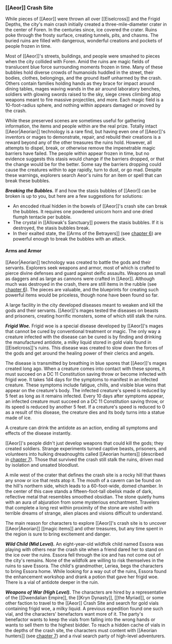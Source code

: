 ### [[Aeor]] Crash Site

While pieces of [[Aeor]] were thrown all over [[Eiselcross]] and the Frigid Depths, the city's main crash initially created a three-mile-diameter crater in the center of Foren. In the centuries since, ice covered the crater. Ruins poke through the frosty surface, creating tunnels, pits, and chasms. The buried ruins are filled with dangerous, wonderful creations and pockets of people frozen in time.

Most of [[Aeor]]'s streets, buildings, and people were smashed to pieces when the city collided with Foren. Amid the ruins are magic fields of translucent blue force surrounding moments frozen in time. Many of these bubbles hold diverse crowds of humanoids huddled in the street, their bodies, clothes, belongings, and the ground itself unharmed by the crash. Others contain families holding hands as they brace for impact around dining tables, mages waving wands in the air around laboratory benches, soldiers with glowing swords raised to the sky, siege crews climbing atop weapons meant to fire massive projectiles, and more. Each magic field is a 10-foot-radius sphere, and nothing within appears damaged or moved by the crash.

While these preserved scenes are sometimes useful for gathering information, the items and people within are the real prize. Totally intact [[Aeor|Aeorian]] technology is a rare find, but having even one of [[Aeor]]'s inventors or mages to demonstrate, repair, and rebuild their creations is a reward beyond any of the other treasures the ruins hold. However, all attempts to dispel, break, or otherwise remove the impenetrable magic barriers have failed. The people within appear frozen in time, but no evidence suggests this stasis would change if the barriers dropped, or that the change would be for the better. Some say the barriers dropping could cause the creatures within to age rapidly, turn to dust, or go mad. Despite these warnings, explorers search Aeor's ruins for an item or spell that can break these bubbles.

_**Breaking the Bubbles.**_ If and how the stasis bubbles of [[Aeor]] can be broken is up to you, but here are a few suggestions for solutions:

-   An encoded ritual hidden in the bowels of [[Aeor]]'s crash site can break the bubbles. It requires one powdered unicorn horn and one dried flumph tentacle per bubble.
-   The crystal in [[Allowak's Sanctuary]] powers the stasis bubbles. If it is destroyed, the stasis bubbles break.
-   In their exalted state, the [[Arms of the Betrayers]] (see [chapter 6](https://www.dndbeyond.com/sources/egtw/[[wildemount]]-treasures#ArmsoftheBetrayers "chapter 6")) are powerful enough to break the bubbles with an attack.

#### Arms and Armor

[[Aeor|Aeorian]] technology was created to battle the gods and their servants. Explorers seek weapons and armor, most of which is crafted to pierce divine defenses and guard against deific assaults. Weapons as small as daggers and as large as cannons were crafted in [[Aeor]]. Although much was destroyed in the crash, there are still items in the rubble (see [chapter 6](https://www.dndbeyond.com/sources/egtw/[[wildemount]]-treasures "chapter 6")). The pieces are valuable, and the blueprints for creating such powerful items would be priceless, though none have been found so far.

A large facility in the city developed diseases meant to weaken and kill the gods and their servants. [[Aeor]]'s mages tested the diseases on beasts and prisoners, creating horrific monsters, some of which still stalk the ruins.

_**Frigid Woe.**_ Frigid woe is a special disease developed by [[Aeor]]'s mages that cannot be cured by conventional treatment or magic. The only way a creature infected with the disease can be cured is by finding and drinking the manufactured antidote, a milky liquid stored in gold vials found in [[Eiselcross]]'s ruins. This disease was created to slow down the forces of the gods and get around the healing power of their clerics and angels.

The disease is transmitted by breathing in blue spores that [[Aeor]]'s mages created long ago. When a creature comes into contact with these spores, it must succeed on a DC 11 Constitution saving throw or become infected with frigid woe. It takes 1d4 days for the symptoms to manifest in an infected creature. These symptoms include fatigue, chills, and visible blue veins that appear on the creature's body. The infected creature's speed is reduced by 5 feet as long as it remains infected. Every 10 days after symptoms appear, an infected creature must succeed on a DC 11 Constitution saving throw, or its speed is reduced by another 5 feet. If a creature's speed is reduced to 0 as a result of this disease, the creature dies and its body turns into a statue made of ice.

A creature can drink the antidote as an action, ending all symptoms and effects of the disease instantly.

[[Aeor]]'s people didn't just develop weapons that could kill the gods; they created soldiers. Strange experiments turned captive beasts, prisoners, and volunteers into hulking dreadnoughts called [[Aeorian hunters]] (described in [chapter 7](https://www.dndbeyond.com/sources/egtw/[[wildemount]]-bestiary#AeorianHunters "chapter 7")). Those that survived the crash still stalk the ruins, driven mad by isolation and unsated bloodlust.

A mile west of the crater that defines the crash site is a rocky hill that thaws any snow or ice that rests atop it. The mouth of a cavern can be found on the hill's northern side, which leads to a 60-foot-wide, domed chamber. In the center of this cave stands a fifteen-foot-tall obelisk made of dark, reflective metal that resembles smoothed obsidian. The stone quietly hums with an aura of abjuration from some mysterious enchantment. Travelers that complete a long rest within proximity of the stone are visited with terrible dreams of strange, alien places and visions difficult to understand.

The main reason for characters to explore [[Aeor]]'s crash site is to uncover [[Aeor|Aeorian]] [[magic items]] and other treasures, but any time spent in the region is sure to bring excitement and danger.

_**Wild Child (Mid Level).**_ An eight-year-old wildfolk child named Essora was playing with others near the crash site when a friend dared her to stand on the ice over the ruins. Essora fell through the ice and has not come out of the city's remains. None of the wildfolk are willing to risk themselves in the ruins to save Essora. The child's grandmother, Leriea, begs the characters to bring Essora home. While looking for a way out of the ruins, Essora found the enhancement workshop and drank a potion that gave her frigid woe. There is a vial of antidote deeper in the ruin.

_**Weapons of War (High Level).**_ The characters are hired by a representative of the [[Dwendalian Empire]], the [[Kryn Dynasty]], [[the Myriad]], or some other faction to travel to the [[Aeor]] Crash Site and search for gold vials containing frigid woe, a milky liquid. A previous expedition found one such vial, and the characters' benefactors want more of it. The party's benefactor wants to keep the vials from falling into the wrong hands or wants to sell them to the highest bidder. To reach a hidden cache of vials in the depths of the crash site, the characters must content with [[Aeorian hunters]] (see [chapter 7](https://www.dndbeyond.com/sources/egtw/[[wildemount]]-bestiary#AeorianHunters "chapter 7")) and a rival search party of high-level adventurers.